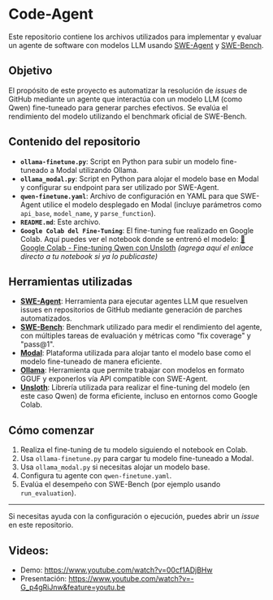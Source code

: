 # Code-Agent

Este repositorio contiene los archivos utilizados para implementar y evaluar un agente de software con modelos LLM usando [SWE-Agent](https://github.com/princeton-nlp/SWE-agent) y [SWE-Bench](https://github.com/princeton-nlp/SWE-bench).

## Objetivo

El propósito de este proyecto es automatizar la resolución de *issues* de GitHub mediante un agente que interactúa con un modelo LLM (como Qwen) fine-tuneado para generar parches efectivos. Se evalúa el rendimiento del modelo utilizando el benchmark oficial de SWE-Bench.

## Contenido del repositorio

- **`ollama-finetune.py`**: Script en Python para subir un modelo fine-tuneado a Modal utilizando Ollama.
- **`ollama_modal.py`**: Script en Python para alojar el modelo base en Modal y configurar su endpoint para ser utilizado por SWE-Agent.
- **`qwen-finetune.yaml`**: Archivo de configuración en YAML para que SWE-Agent utilice el modelo desplegado en Modal (incluye parámetros como `api_base`, `model_name`, y `parse_function`).
- **`README.md`**: Este archivo.
- **`Google Colab del Fine-Tuning`**: El fine-tuning fue realizado en Google Colab. Aquí puedes ver el notebook donde se entrenó el modelo:
  [🔗 Google Colab - Fine-tuning Qwen con Unsloth](https://colab.research.google.com/) *(agrega aquí el enlace directo a tu notebook si ya lo publicaste)*

## Herramientas utilizadas

- **[SWE-Agent](https://github.com/princeton-nlp/SWE-agent)**: Herramienta para ejecutar agentes LLM que resuelven issues en repositorios de GitHub mediante generación de parches automatizados.
- **[SWE-Bench](https://github.com/princeton-nlp/SWE-bench)**: Benchmark utilizado para medir el rendimiento del agente, con múltiples tareas de evaluación y métricas como "fix coverage" y "pass@1".
- **[Modal](https://modal.com/)**: Plataforma utilizada para alojar tanto el modelo base como el modelo fine-tuneado de manera eficiente.
- **[Ollama](https://ollama.com/)**: Herramienta que permite trabajar con modelos en formato GGUF y exponerlos vía API compatible con SWE-Agent.
- **[Unsloth](https://github.com/unslothai/unsloth)**: Librería utilizada para realizar el fine-tuning del modelo (en este caso Qwen) de forma eficiente, incluso en entornos como Google Colab.

## Cómo comenzar

1. Realiza el fine-tuning de tu modelo siguiendo el notebook en Colab.
2. Usa `ollama-finetune.py` para cargar tu modelo fine-tuneado a Modal.
3. Usa `ollama_modal.py` si necesitas alojar un modelo base.
4. Configura tu agente con `qwen-finetune.yaml`.
5. Evalúa el desempeño con SWE-Bench (por ejemplo usando `run_evaluation`).

---

Si necesitas ayuda con la configuración o ejecución, puedes abrir un *issue* en este repositorio.

## Videos:
- Demo: https://www.youtube.com/watch?v=00cf1ADjBHw
- Presentación: https://www.youtube.com/watch?v=-G_p4gRiJnw&feature=youtu.be
